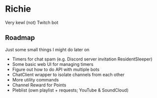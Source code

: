 # Richie

Very kewl (not) Twitch bot

## Roadmap
Just some small things I might do later on

* Timers for chat spam (e.g. Discord server invitation ResidentSleeper)
* Some basic web UI for managing timers
* Figure out how to do API with multiple bots
* ChatClient wrapper to isolate channels from each other
* More utility commands
* Channel Reward for Points
* Pleblist (own playlist + requests; YouTube & SoundCloud)
